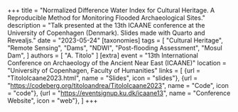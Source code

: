 +++
title = "Normalized Difference Water Index for Cultural Heritage. A Reproducible Method for Monitoring Flooded Archaeological Sites."
description = "Talk presented at the 13th ICAANE conference at the University of Copenhagen (Denmark). Slides made with Quarto and Revealjs."
date = "2023-05-24"
[taxonomies]
tags = [
  "Cultural Heritage",
  "Remote Sensing",
  "Dams",
  "NDWI",
  "Post-flooding Assessment",
  "Mosul Dam",
]
authors = [ "A. Titolo" ]
[extra]
event = "13th International Conference on Archaeology of the Ancient Near East (ICAANE)"
location = "University of Copenhagen, Faculty of Humanities"
links = [
    {url = "TitoloIcaane2023.html", name = "Slides", icon = "slides"},
    {url = "https://codeberg.org/titoloandrea/TitoloIcaane2023", name = "Code", icon = "code"},
    {url = "https://eventsignup.ku.dk/icaane13", name = "Conference Website", icon = "web"},
]
+++
